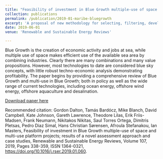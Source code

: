 ```yaml
---
title: "Feasibility of investment in Blue Growth multiple-use of space and multi-use platform projects; results of a novel assessment approach and case studies"
collection: publications
permalink: /publication/2019-01-maribe-bluegrowth
excerpt: 'A proposal of new methodology for selecting, filtering, developing and ranking business propositions for multiple-use of space (MUS) and multi-use platforms (MUP).'
date: 2019-06-01
venue: 'Renewable and Sustainable Energy Reviews'

---
```

Blue Growth is the creation of economic activity and jobs at sea, while multiple use of space makes efficient use of the available sea area by combining industries. Clearly there are many combinations and many value propositions. However, most technologies to date are considered blue sky concepts, with little robust techno-economic analysis demonstrating profitability.
The paper begins by providing a comprehensive review of Blue Growth and multi-use in Blue Growth; both in policy as well as the wide range of current technologies, including ocean energy, offshore wind energy, offshore aquaculture and desalination.

[Download paper here](https://www.sciencedirect.com/science/article/pii/S1364032119300589)

Recommended citation: Gordon Dalton, Tamás Bardócz, Mike Blanch, David Campbell, Kate Johnson, Gareth Lawrence, Theodore Lilas, Erik Friis-Madsen, Frank Neumann, Nikitakos Nikitas, Saul Torres Ortega, Dimitris Pletsas, Pedro Diaz Simal, Hans Christian Sørensen, Afroula Stefanakou, Ian Masters, Feasibility of investment in Blue Growth multiple-use of space and multi-use platform projects; results of a novel assessment approach and case studies, Renewable and Sustainable Energy Reviews, Volume 107, 2019, Pages 338-359, ISSN 1364-0321, https://doi.org/10.1016/j.rser.2019.01.060.
